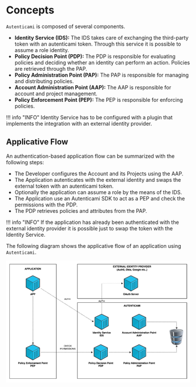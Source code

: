 # Concepts

`Autenticami` is composed of several components.

- **Identity Service (IDS):** The IDS takes care of exchanging the third-party token with an autenticami token. Through this service it is possible to assume a role identity.
- **Policy Decision Point (PDP):** The PDP is responsible for evaluating policies and deciding whether an identity can perform an action. Policies are retrieved through the PAP.
- **Policy Administration Point (PAP):** The PAP is responsible for managing and distributing policies.
- **Account Administration Point (AAP):** The AAP is responsible for account and project management.
- **Policy Enforcement Point (PEP):** The PEP is responsible for enforcing policies.

!!! info "INFO"
    Identity Service has to be configured with a plugin that implements the integration with an external identity provider.

## Applicative Flow

An authentication-based application flow can be summarized with the following steps:

- The Developer configures the Account and its Projects using the AAP.
- The Application autenticates with the external identity and swaps the external token with an autenticami token.
- Optionally the application can assume a role by the means of the IDS.
- The Application use an Autenticami SDK to act as a PEP and check the permissions with the PDP.
- The PDP retrieves policies and attributes from the PAP.

!!! info "INFO"
    If the application has already been authenticated with the external identity provider it is possible just to swap the token with the Identity Service.

The following diagram shows the applicative flow of an application using `Autenticami`.

![Architectural diagram](assets/images/autenticami-architecture.png)
